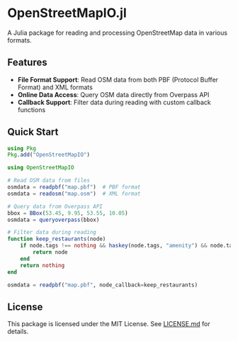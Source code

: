 # OpenStreetMapIO.jl

A Julia package for reading and processing OpenStreetMap data in various formats.

## Features

- **File Format Support**: Read OSM data from both PBF (Protocol Buffer Format) and XML formats
- **Online Data Access**: Query OSM data directly from Overpass API
- **Callback Support**: Filter data during reading with custom callback functions


## Quick Start

```julia
using Pkg
Pkg.add("OpenStreetMapIO")
```

```julia
using OpenStreetMapIO

# Read OSM data from files
osmdata = readpbf("map.pbf")  # PBF format
osmdata = readosm("map.osm")  # XML format

# Query data from Overpass API
bbox = BBox(53.45, 9.95, 53.55, 10.05)
osmdata = queryoverpass(bbox)

# Filter data during reading
function keep_restaurants(node)
    if node.tags !== nothing && haskey(node.tags, "amenity") && node.tags["amenity"] == "restaurant"
        return node
    end
    return nothing
end

osmdata = readpbf("map.pbf", node_callback=keep_restaurants)
```

## License

This package is licensed under the MIT License. See [LICENSE.md](https://github.com/moviro-hub-hub/OpenStreetMapIO.jl/blob/main/LICENSE.md) for details.
